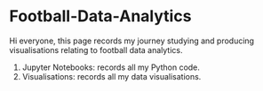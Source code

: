 # Football-Data-Analytics

Hi everyone, this page records my journey studying and producing visualisations relating to football data analytics.

1. Jupyter Notebooks: records all my Python code.
2. Visualisations: records all my data visualisations. 
